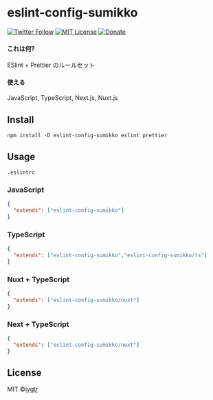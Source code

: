# eslint-config-sumikko
[![Twitter Follow](https://img.shields.io/twitter/follow/mawaru_hana?style=social)](https://twitter.com/mawaru_hana) [![MIT License](http://img.shields.io/badge/license-MIT-blue.svg?style=flat)](LICENSE) [![Donate](https://img.shields.io/badge/%EF%BC%84-support-green.svg?style=flat-square)](https://www.buymeacoffee.com/ivgtr)

#### これは何?
ESlint + Prettier のルールセット  

#### 使える
JavaScript, TypeScript, Next.js, Nuxt.js

## Install

```
npm install -D eslint-config-sumikko eslint prettier
```

## Usage

`.eslintrc`
### JavaScript

```json
{
  "extends": ["eslint-config-sumikko"]
}
```

### TypeScript

```json
{
  "extends": ["eslint-config-sumikko","eslint-config-sumikko/ts"]
}
```

### Nuxt + TypeScript

```json
{
  "extends": ["eslint-config-sumikko/nuxt"]
}
```

### Next + TypeScript

```json
{
  "extends": ["eslint-config-sumikko/next"]
}
```


## License
MIT ©[ivgtr](https://github.com/ivgtr)